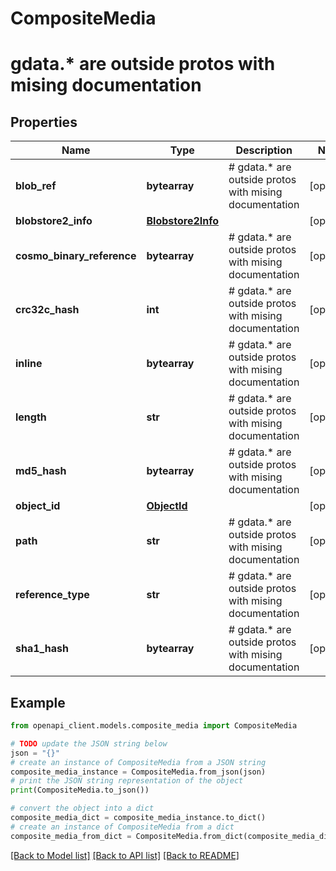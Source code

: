 # CompositeMedia

# gdata.* are outside protos with mising documentation

## Properties

Name | Type | Description | Notes
------------ | ------------- | ------------- | -------------
**blob_ref** | **bytearray** | # gdata.* are outside protos with mising documentation | [optional] 
**blobstore2_info** | [**Blobstore2Info**](Blobstore2Info.md) |  | [optional] 
**cosmo_binary_reference** | **bytearray** | # gdata.* are outside protos with mising documentation | [optional] 
**crc32c_hash** | **int** | # gdata.* are outside protos with mising documentation | [optional] 
**inline** | **bytearray** | # gdata.* are outside protos with mising documentation | [optional] 
**length** | **str** | # gdata.* are outside protos with mising documentation | [optional] 
**md5_hash** | **bytearray** | # gdata.* are outside protos with mising documentation | [optional] 
**object_id** | [**ObjectId**](ObjectId.md) |  | [optional] 
**path** | **str** | # gdata.* are outside protos with mising documentation | [optional] 
**reference_type** | **str** | # gdata.* are outside protos with mising documentation | [optional] 
**sha1_hash** | **bytearray** | # gdata.* are outside protos with mising documentation | [optional] 

## Example

```python
from openapi_client.models.composite_media import CompositeMedia

# TODO update the JSON string below
json = "{}"
# create an instance of CompositeMedia from a JSON string
composite_media_instance = CompositeMedia.from_json(json)
# print the JSON string representation of the object
print(CompositeMedia.to_json())

# convert the object into a dict
composite_media_dict = composite_media_instance.to_dict()
# create an instance of CompositeMedia from a dict
composite_media_from_dict = CompositeMedia.from_dict(composite_media_dict)
```
[[Back to Model list]](../README.md#documentation-for-models) [[Back to API list]](../README.md#documentation-for-api-endpoints) [[Back to README]](../README.md)


